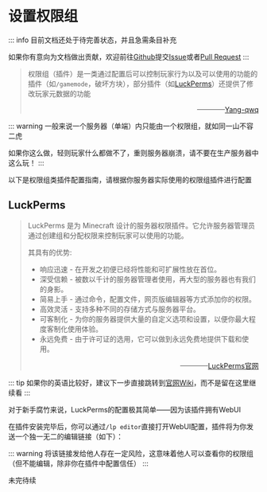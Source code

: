 # 设置权限组

::: info
目前文档还处于待完善状态，并且急需条目补充

如果你有意向为文档做出贡献，欢迎前往[Github](https://github.com/Yang-qwq/MCServerOwnerFaqs)提交[Issue](https://github.com/Yang-qwq/MCServerOwnerFaqs/issues)或者[Pull Request](https://github.com/Yang-qwq/MCServerOwnerFaqs/pulls)
:::

> 权限组（插件）是一类通过配置后可以控制玩家行为以及可以使用的功能的插件（如`/gamemode`，破坏方块），部分插件（如[LuckPerms](#luckperms)）还提供了修改玩家元数据的功能
> <p style="text-align: right;">————<a href="https://yang-qwq.top/">Yang-qwq</a></p>

::: warning
一般来说一个服务器（单端）内只能由一个权限组，就如同一山不容二虎

如果你这么做，轻则玩家什么都做不了，重则服务器崩溃，请不要在生产服务器中这么玩！
:::

以下是权限组类插件配置指南，请根据你服务器实际使用的权限组插件进行配置

## LuckPerms

> LuckPerms 是为 Minecraft 设计的服务器权限插件。它允许服务器管理员通过创建组和分配权限来控制玩家可以使用的功能。
>
> 其具有的优势:
>
> - 响应迅速 - 在开发之初便已经将性能和可扩展性放在首位。
> - 深受信赖 - 被数以千计的服务器管理者使用，再大型的服务器也有我们的身影。
> - 简易上手 - 通过命令，配置文件，网页版编辑器等方式添加你的权限。
> - 高效灵活 - 支持多种不同的存储方式与服务器平台。
> - 可客制化 - 为你的服务器提供大量的自定义选项和设置，以便你最大程度客制化使用体验。
> - 永远免费 - 由于许可证的选用，它可以做到永远免费地提供下载和使用。
>
> <p style="text-align: right;">————<a href="https://luckperms.net/">LuckPerms官网</a></p>

::: tip
如果你的英语比较好，建议下一步直接跳转到[官网Wiki](https://luckperms.net/wiki/Home)，而不是留在这里继续看
:::

对于新手腐竹来说，LuckPerms的配置极其简单——因为该插件拥有WebUI

在插件安装完毕后，你可以通过`/lp editor`直接打开WebUI配置，插件将为你发送一个独一无二的编辑链接（如下）：

::: warning
将该链接发给他人存在一定风险，这意味着他人可以查看你的权限组（但不能编辑，除非你在插件中配置信任）
:::

未完待续
